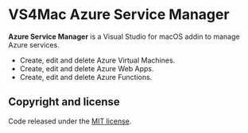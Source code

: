 # VS4Mac Azure Service Manager

**Azure Service Manager** is a Visual Studio for macOS addin to manage Azure services.

* Create, edit and delete Azure Virtual Machines.
* Create, edit and delete Azure Web Apps.
* Create, edit and delete Azure Functions.
  
## Copyright and license

Code released under the [MIT license](https://opensource.org/licenses/MIT).
